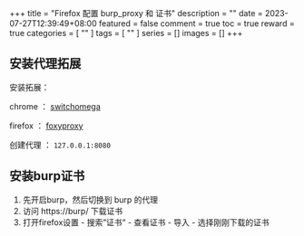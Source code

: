+++
title = "Firefox 配置 burp_proxy 和 证书"
description = ""
date = 2023-07-27T12:39:49+08:00
featured = false
comment = true
toc = true
reward = true
categories = [
  ""
]
tags = [
  ""
]
series = []
images = []
+++

## 安装代理拓展
安装拓展：

chrome ： [switchomega](https://chrome.google.com/webstore/detail/proxy-switchyomega/padekgcemlokbadohgkifijomclgjgif?hl=zh-CN)

firefox ： [foxyproxy](https://addons.mozilla.org/zh-CN/firefox/addon/foxyproxy-standard/?utm_source=addons.mozilla.org&utm_medium=referral&utm_content=search)

创建代理 ： `127.0.0.1:8080`

## 安装burp证书
1. 先开启burp，然后切换到 burp 的代理
2. 访问 https://burp/ 下载证书
3. 打开firefox设置 - 搜索”证书“ - 查看证书 - 导入 - 选择刚刚下载的证书


